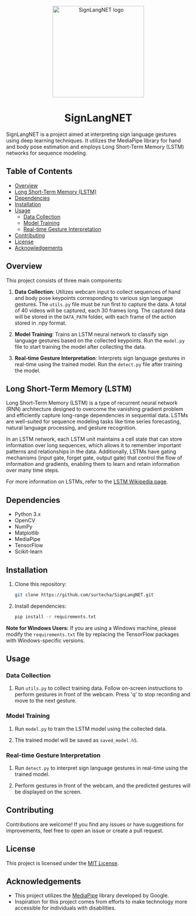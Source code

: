 <p align="center">
  <img src="https://github.com/surtecha/SignLangNET/assets/91011302/ff899ebf-09c1-487f-8242-47cfe6cf062e" alt="SignLangNET logo" width="250"/>
</p>
<h1 align="center">SignLangNET</h1>

SignLangNET is a project aimed at interpreting sign language gestures using deep learning techniques. It utilizes the MediaPipe library for hand and body pose estimation and employs Long Short-Term Memory (LSTM) networks for sequence modeling.

## Table of Contents

- [Overview](#overview)
- [Long Short-Term Memory (LSTM)](#long-short-term-memory-lstm)
- [Dependencies](#dependencies)
- [Installation](#installation)
- [Usage](#usage)
  - [Data Collection](#data-collection)
  - [Model Training](#model-training)
  - [Real-time Gesture Interpretation](#real-time-gesture-interpretation)
- [Contributing](#contributing)
- [License](#license)
- [Acknowledgements](#acknowledgements)

## Overview

This project consists of three main components:

1. **Data Collection**: Utilizes webcam input to collect sequences of hand and body pose keypoints corresponding to various sign language gestures. The `utils.py` file must be run first to capture the data. A total of 40 videos will be captured, each 30 frames long. The captured data will be stored in the `DATA_PATH` folder, with each frame of the action stored in .npy format.

2. **Model Training**: Trains an LSTM neural network to classify sign language gestures based on the collected keypoints. Run the `model.py` file to start training the model after collecting the data.

3. **Real-time Gesture Interpretation**: Interprets sign language gestures in real-time using the trained model. Run the `detect.py` file after training the model.

## Long Short-Term Memory (LSTM)

Long Short-Term Memory (LSTM) is a type of recurrent neural network (RNN) architecture designed to overcome the vanishing gradient problem and efficiently capture long-range dependencies in sequential data. LSTMs are well-suited for sequence modeling tasks like time series forecasting, natural language processing, and gesture recognition.

In an LSTM network, each LSTM unit maintains a cell state that can store information over long sequences, which allows it to remember important patterns and relationships in the data. Additionally, LSTMs have gating mechanisms (input gate, forget gate, output gate) that control the flow of information and gradients, enabling them to learn and retain information over many time steps.

For more information on LSTMs, refer to the [LSTM Wikipedia page](https://en.wikipedia.org/wiki/Long_short-term_memory).

## Dependencies

- Python 3.x
- OpenCV
- NumPy
- Matplotlib
- MediaPipe
- TensorFlow
- Scikit-learn

## Installation

1. Clone this repository:

    ```bash
    git clone https://github.com/surtecha/SignLangNET.git
    ```

2. Install dependencies:

    ```bash
    pip install -r requirements.txt
    ```

**Note for Windows Users:** If you are using a Windows machine, please modify the `requirements.txt` file by replacing the TensorFlow packages with Windows-specific versions.

## Usage

### Data Collection

1. Run `utils.py` to collect training data. Follow on-screen instructions to perform gestures in front of the webcam. Press 'q' to stop recording and move to the next gesture.

### Model Training

1. Run `model.py` to train the LSTM model using the collected data.

2. The trained model will be saved as `saved_model.h5`.

### Real-time Gesture Interpretation

1. Run `detect.py` to interpret sign language gestures in real-time using the trained model.

2. Perform gestures in front of the webcam, and the predicted gestures will be displayed on the screen.

## Contributing

Contributions are welcome! If you find any issues or have suggestions for improvements, feel free to open an issue or create a pull request.

## License

This project is licensed under the [MIT License](LICENSE).

## Acknowledgements

- This project utilizes the [MediaPipe](https://github.com/google/mediapipe) library developed by Google.
- Inspiration for this project comes from efforts to make technology more accessible for individuals with disabilities.
